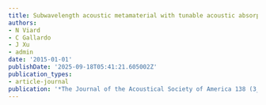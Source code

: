 ```yaml
---
title: Subwavelength acoustic metamaterial with tunable acoustic absorption
authors:
- N Viard
- C Gallardo
- J Xu
- admin
date: '2015-01-01'
publishDate: '2025-09-18T05:41:21.605002Z'
publication_types:
- article-journal
publication: '*The Journal of the Acoustical Society of America 138 (3_Supplement)*'
---
```

